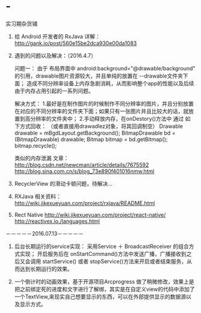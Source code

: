 # -
实习期杂货铺


1. 给 Android 开发者的 RxJava 详解：
    http://gank.io/post/560e15be2dca930e00da1083


2. 遇到的问题以及解决：（2016.4.7）

    问题一：
             由于 布局界面中  android:background="@drawable/background" 的引用，drawable图片资源较大，并且单纯的放置在 --drawable文件夹下面； 造成不同分辨率设备上内存急剧消耗，从而影响整个app的性能以及后续由于内存占用引起的一系列问题。

    解决方式：
            1.最好是在制作图片的时候制作不同分辨率的图片，并且分别放置在对应的不同分辨率的文件夹下面；如果只有一张图片并且比较大的话，就放置到高分辨率的文件夹中；
            2.手动释放内存，在onDestory()方法中 通过 如下方式回收： （或者直接用drawadlez对象，将其回调制空）
                 Drawable drawable = mBgdLayout.getBackground();
                 BitmapDrawable bd = (BitmapDrawable) drawable;
                 Bitmap bitmap = bd.getBitmap();
                 bitmap.recycle();
                 
    类似的内存泄漏 文章： 
                        http://blog.csdn.net/newcman/article/details/7675592
                        http://blog.sina.com.cn/s/blog_73e890f401016nmw.html

3. RecyclerView 的滑动卡顿问题，待解决...

4. RXJava 相关资料：
        http://wiki.jikexueyuan.com/project/rxjava/README.html

5. Rect Native
        http://wiki.jikexueyuan.com/project/react-native/
        http://reactivex.io./languages.html


－－－－－2016.07.13－－－－－

1. 后台长期运行的service实现：
        采用Service ＋ BroadcastReceiver 的组合方式实现； 开启服务后在 onStartCommand()方法中发送广播，广播接收到之后又会调用 startService() 或者 stopService()方法来开启或者结束服务，从而达到长期运行的效果。

2. 一个倒计时的动画效果，基于开源项目Arcprogress 做了稍微修改，效果上是 把之前绑定死的进度和文字进行了解绑，其实是在自定义view的代码中添加了一个TextView,来现实自己想要显示的东西，可以在外部提供显示的数据源以及显示方式。

